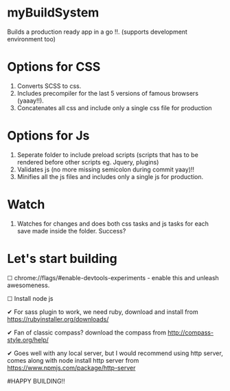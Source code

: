 # myBuildSystem
  Builds a production ready app in a go !!. (supports development environment too)

# Options for CSS
  1) Converts SCSS to css.
  2) Includes precompiler for the last 5 versions of famous browsers (yaaay!!).
  3) Concatenates all css and include only a single css file for production

# Options for Js
  1) Seperate folder to include preload scripts (scripts that has to be rendered before other scripts eg. Jquery, plugins)
  2) Validates js (no more missing semicolon during commit yaay)!!
  3) Minifies all the js files and includes only a single js for production.

# Watch
  1) Watches for changes and does both css tasks and js tasks for each save made inside the folder. Success?

# Let's start building
 
 ☐ chrome://flags/#enable-devtools-experiments - enable this and unleash awesomeness.

 ☐ Install node js

 ✔ For sass plugin to work, we need ruby, download and install from https://rubyinstaller.org/downloads/
     
 ✔ Fan of classic compass? download the compass from  http://compass-style.org/help/ 
 
 ✔ Goes well with any local server, but I would recommend using http server, comes along with node install http server from https://www.npmjs.com/package/http-server
     
#HAPPY BUILDING!!     
